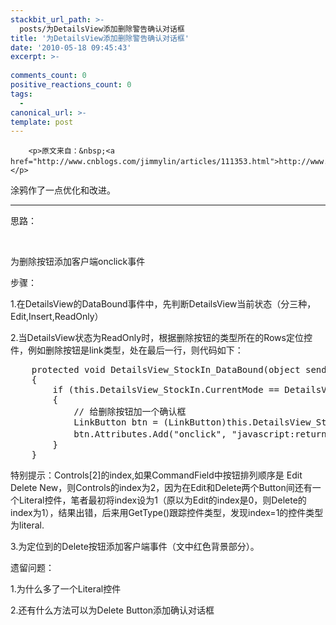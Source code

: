 ```yaml
---
stackbit_url_path: >-
  posts/为DetailsView添加删除警告确认对话框
title: '为DetailsView添加删除警告确认对话框'
date: '2010-05-18 09:45:43'
excerpt: >-
  
comments_count: 0
positive_reactions_count: 0
tags: 
  - 
canonical_url: >-
template: post
---
```


        <p>原文来自：&nbsp;<a href="http://www.cnblogs.com/jimmylin/articles/111353.html">http://www.cnblogs.com/jimmylin/articles/111353.html</a>。</p>
<p>涂鸦作了一点优化和改进。</p>
<hr>
<p>思路：&nbsp;</p>
<p>&nbsp;</p>
<p>为删除按钮添加客户端onclick事件</p>
<p>步骤：</p>
<p>1.在DetailsView的DataBound事件中，先判断DetailsView当前状态（分三种，Edit,Insert,ReadOnly）&nbsp;</p>
<p>2.当DetailsView状态为ReadOnly时，根据删除按钮的类型所在的Rows定位控件，例如删除按钮是link类型，处在最后一行，则代码如下：&nbsp;</p>
<pre class="brush: csharp">    protected void DetailsView_StockIn_DataBound(object sender, EventArgs e)
    {
        if (this.DetailsView_StockIn.CurrentMode == DetailsViewMode.ReadOnly)
        {
            // 给删除按钮加一个确认框
            LinkButton btn = (LinkButton)this.DetailsView_StockIn.Rows[this.DetailsView_StockIn.Rows.Count - 1].Cells[0].Controls[2];
            btn.Attributes.Add("onclick", "javascript:return confirm('删除操作不可恢复，您确定要删除吗？')");
        }
    }
</pre>
<p>特别提示：Controls[2]的index,如果CommandField中按钮排列顺序是 Edit Delete New，则Controls的index为2，因为在Edit和Delete两个Button间还有一个Literal控件，笔者最初将index设为1（原以为Edit的index是0，则Delete的index为1），结果出错，后来用GetType()跟踪控件类型，发现index=1的控件类型为literal.&nbsp;</p>
<p>3.为定位到的Delete按钮添加客户端事件（文中红色背景部分）。&nbsp;</p>
<p>遗留问题：&nbsp;</p>
<p>1.为什么多了一个Literal控件&nbsp;</p>
<p>2.还有什么方法可以为Delete Button添加确认对话框</p>
      